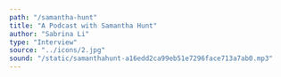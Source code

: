 ```yaml
---
path: "/samantha-hunt"
title: "A Podcast with Samantha Hunt"
author: "Sabrina Li"
type: "Interview" 
source: "../icons/2.jpg"
sound: "/static/samanthahunt-a16edd2ca99eb51e7296face713a7ab0.mp3"
---
```

